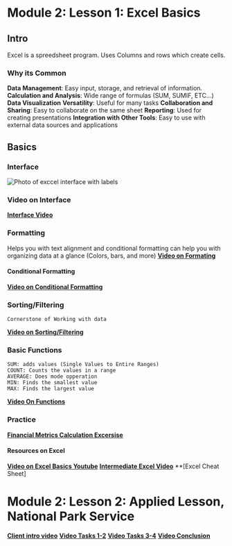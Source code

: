 # Module 2: Lesson 1: Excel Basics

## Intro
Excel is a spreedsheet program. Uses Columns and rows which create cells. 
### Why its Common
**Data Management**: Easy input, storage, and retrieval of information.
**Calculation and Analysis**: Wide range of formulas (SUM, SUMIF, ETC...)
**Data Visualization**
**Versatility**: Useful for many tasks
**Collaboration and Sharing**: Easy to collaborate on the same sheet
**Reporting**: Used for creating presentations 
**Integration with Other Tools**: Easy to use with external data sources and applications

## Basics
### Interface
![Photo of exccel interface with labels](http://www.swotster.com/swotster/English/Excel2007/images/images_les_001/les01_image001_en.jpg)
### Video on Interface
**[Interface Video](https://www.loom.com/share/c2143e8075d24f3a9402a64e93e8acc9?sid=7ee8467e-28e4-4295-80e9-65b1dcae6411)**
### Formatting
Helps you with text alignment and conditional formatting can help you with organizing data at a glance (Colors, bars, and more)
**[Video on Formating](https://www.loom.com/share/d27b5fb23f014ca9ae08b0fc2c6dbceb?sid=cd0c2ba1-0c72-449c-9130-894085081e87)**
#### Conditional Formatting
**[Video on Conditional Formatting](https://www.loom.com/share/ae6317c5b3dc4362951180c68b94e0ae?sid=6403f6e2-e9da-488f-8148-90cf682f6c6c)**
### Sorting/Filtering 
    Cornerstone of Working with data 
**[Video on Sorting/Filtering](https://www.loom.com/share/4dd9dee22fde48c7a290bd93d4bb809f?sid=358ce2ee-e2ee-4421-92c4-47b9fe6a2354)**
### Basic Functions
    SUM: adds values (Single Values to Entire Ranges)
    COUNT: Counts the values in a range
    AVERAGE: Does mode opperation
    MIN: Finds the smallest value
    MAX: Finds the largest value
**[Video On Functions](https://www.loom.com/share/d2c05bb4265e4fc8b337b0be000d9f35?sid=890567c8-077f-4c6a-8b2f-9f01c551b20b)**
### Practice
**[Financial Metrics Calculation Excersise](https://www.loom.com/share/122a39c88869474ab6cc7697333ab4bd?sid=ebcf4eef-7b9d-484e-b776-d0f223fb6581)**
#### Resources on Excel
**[Video on Excel Basics Youtube](https://youtu.be/rwbho0CgEAE?si=1bPcqo0k_y1OXauM)**
**[Intermediate Excel Video](https://www.youtube.com/watch?v=lxq_46nY43g)**
**[Excel Cheat Sheet]
# Module 2: Lesson 2: Applied Lesson, National Park Service
**[Client intro video](https://www.loom.com/share/3c22b01baf6348bf9ffe43a57e9e23ba?sid=cf4ee2db-e71f-4d59-b46b-9157b43efd81)**
**[Video Tasks 1-2](https://www.loom.com/share/45801112463443b8817facbaae240b05?sid=74f71de0-17d8-414c-99ac-1924edcc1806)**
**[Video Tasks 3-4](https://www.loom.com/share/1e6aec258b484e278f53c1ab0b316a44?sid=197bcd7f-6214-4e57-a14b-cc69bb2c9b3a)**
**[Video Conclusion](https://www.loom.com/share/5cf4ff9cb3144e72be77714a506aa92a?sid=f5084baa-e5ee-41e3-9013-a0ddc9035c2b)**